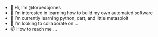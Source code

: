 - 👋 Hi, I’m @torpedojones
- 👀 I’m interested in learning how to build my own automated software
- 🌱 I’m currently learning python, dart, and little metasploit
- 💞️ I’m looking to collaborate on ...
- 📫 How to reach me ...

<!---
torpedojones/torpedojones is a ✨ special ✨ repository because its `README.md` (this file) appears on your GitHub profile.
You can click the Preview link to take a look at your changes.
--->
